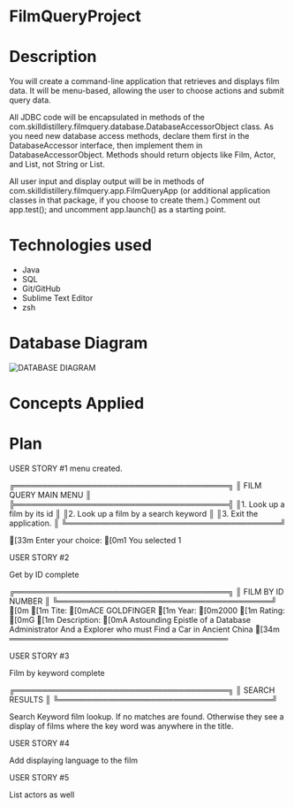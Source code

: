 # FilmQueryProject

# Description
You will create a command-line application that retrieves and displays film data. It will be menu-based, allowing the user to choose actions and submit query data.

All JDBC code will be encapsulated in methods of the com.skilldistillery.filmquery.database.DatabaseAccessorObject class. As you need new database access methods, declare them first in the DatabaseAccessor interface, then implement them in DatabaseAccessorObject. Methods should return objects like Film, Actor, and List<Actor>, not String or List<String>.

All user input and display output will be in methods of com.skilldistillery.filmquery.app.FilmQueryApp (or additional application classes in that package, if you choose to create them.) Comment out app.test(); and uncomment app.launch() as a starting point.


# Technologies used
 - Java
 - SQL
 - Git/GitHub
 - Sublime Text Editor
 - zsh

# Database Diagram

![DATABASE DIAGRAM](FilmQuery/diagram.jpeg)

# Concepts Applied

# Plan

USER STORY #1
menu created. 

╔═══════════════════════════════════════╗
║        FILM QUERY MAIN MENU           ║
╠═══════════════════════════════════════╣
║1. Look up a film by its id            ║
║2. Look up a film by a search keyword  ║
║3. Exit the application.               ║
╚═══════════════════════════════════════╝

[33m
Enter your choice: [0m1
You selected 1

USER STORY #2

Get by ID complete

╔═══════════════════════════════════════╗
║          FILM BY ID NUMBER            ║
╚═══════════════════════════════════════╝
[0m
[1m  Tite: [0mACE GOLDFINGER
[1m  Year: [0m2000
[1m  Rating: [0mG
[1m  Description: [0mA Astounding Epistle of a Database Administrator And a Explorer who must Find a Car in Ancient China
[34m
════════════════════════════════════════

USER STORY #3

Film by keyword complete

╔═══════════════════════════════════════╗
║             SEARCH RESULTS            ║
╚═══════════════════════════════════════╝

Search Keyword film lookup. If no matches are found. Otherwise they see a display of films where the key word was anywhere in the title. 

USER STORY #4

Add displaying language to the film

USER STORY #5

List actors as well

